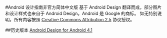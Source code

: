 #Android 设计指南非官方简体中文版
基于 Android Design 翻译而成，部分图片和设计样式也来自于 Android Design。Android 是 Google 的商标。
如无特别说明，所有内容按照 [Creative Commons Attribution 2.5](http://creativecommons.org/licenses/by/2.5/) 协议授权。

##历史版本
[Android Design for Android 4.1](https://github.com/sunjw/adchs/releases/tag/4.1)